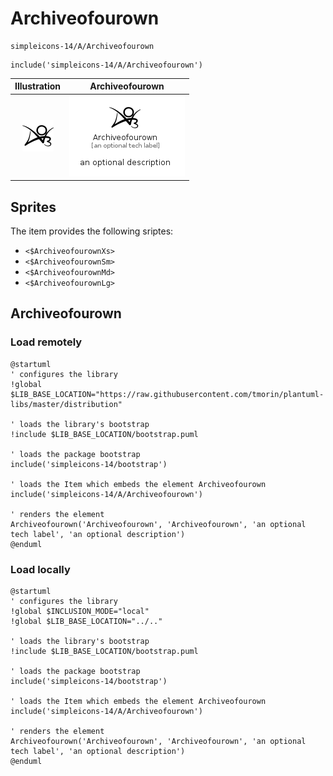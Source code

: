 # Archiveofourown


```text
simpleicons-14/A/Archiveofourown
```

```text
include('simpleicons-14/A/Archiveofourown')
```



| Illustration | Archiveofourown |
| :---: | :---: |
| ![illustration for Illustration](../../simpleicons-14/A/Archiveofourown.png) | ![illustration for Archiveofourown](../../simpleicons-14/A/Archiveofourown.Local.png) |



## Sprites
The item provides the following sriptes:

- `<$ArchiveofourownXs>`
- `<$ArchiveofourownSm>`
- `<$ArchiveofourownMd>`
- `<$ArchiveofourownLg>`





## Archiveofourown

### Load remotely
```plantuml
@startuml
' configures the library
!global $LIB_BASE_LOCATION="https://raw.githubusercontent.com/tmorin/plantuml-libs/master/distribution"

' loads the library's bootstrap
!include $LIB_BASE_LOCATION/bootstrap.puml

' loads the package bootstrap
include('simpleicons-14/bootstrap')

' loads the Item which embeds the element Archiveofourown
include('simpleicons-14/A/Archiveofourown')

' renders the element
Archiveofourown('Archiveofourown', 'Archiveofourown', 'an optional tech label', 'an optional description')
@enduml
```

### Load locally
```plantuml
@startuml
' configures the library
!global $INCLUSION_MODE="local"
!global $LIB_BASE_LOCATION="../.."

' loads the library's bootstrap
!include $LIB_BASE_LOCATION/bootstrap.puml

' loads the package bootstrap
include('simpleicons-14/bootstrap')

' loads the Item which embeds the element Archiveofourown
include('simpleicons-14/A/Archiveofourown')

' renders the element
Archiveofourown('Archiveofourown', 'Archiveofourown', 'an optional tech label', 'an optional description')
@enduml
```

